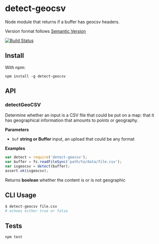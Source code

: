 # detect-geocsv

Node module that returns if a buffer has geocsv headers.

Version format follows [Semantic Version](http://semver.org/)

[![Build Status](https://travis-ci.org/mapbox/detect-geocsv.svg?branch=master)](https://travis-ci.org/mapbox/detect-geocsv)

## Install

With npm:

    npm install -g detect-geocsv

## API

### detectGeoCSV

Determine whether an input is a CSV file that could be
put on a map: that it has geographical information
that amounts to points or geography.

**Parameters**

-   `buf` **string or Buffer** input, an upload that could be any format

**Examples**

```javascript
var detect = require('detect-geocsv');
var buffer = fs.readFileSync('path/to/data/file.csv');
var isgeocsv = detect(buffer);
assert.ok(isgeocsv);
```

Returns **boolean** whether the content is or is not geographic

## CLI Usage

```sh
$ detect-geocsv file.csv
# echoes either true or false
```

## Tests

`npm test`
